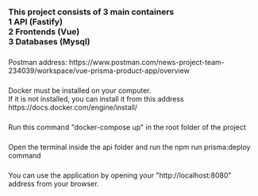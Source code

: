 <h3 align="left">This project consists of 3 main containers<br>1 API (Fastify)<br>2 Frontends (Vue)<br>3 Databases (Mysql)</h3>

###

<p align="left">Postman address: https://www.postman.com/news-project-team-234039/workspace/vue-prisma-product-app/overview</p>

###

<p align="left">Docker must be installed on your computer.<br>If it is not installed, you can install it from this address https://docs.docker.com/engine/install/</p>

###

<p align="left">Run this command "docker-compose up" in the root folder of the project</p>

###

<p align="left">Open the terminal inside the api folder and run the npm run prisma:deploy command</p>

###

<p align="left">You can use the application by opening your "http://localhost:8080" address from your browser.</p>

###
